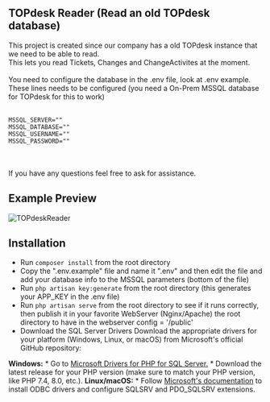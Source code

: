 ## TOPdesk Reader (Read an old TOPdesk database)
This project is created since our company has a old TOPdesk instance that we need to be able to read.<br>
This lets you read Tickets, Changes and ChangeActivites at the moment.<br>
<br>
You need to configure the database in the .env file, look at .env example.<br>
These lines needs to be configured (you need a On-Prem MSSQL database for TOPdesk for this to work)<br>
<br>
```
MSSQL_SERVER=""
MSSQL_DATABASE=""
MSSQL_USERNAME=""
MSSQL_PASSWORD=""
```
<br>
<br>
If you have any questions feel free to ask for assistance.

## Example Preview
![TOPdeskReader](https://github.com/user-attachments/assets/dc9de91d-9324-4a4d-9c53-97bd49408874)

## Installation
* Run ``composer install`` from the root directory
* Copy the ".env.example" file and name it ".env" and then edit the file and add your database info to the MSSQL parameters (bottom of the file)
* Run ``php artisan key:generate`` from the root directory (this generates your APP_KEY in the .env file)
* Run ``php artisan serve`` from the root directory to see if it runs correctly, then publish it in your favorite WebServer (Nginx/Apache) the root directory to have in the webserver config = '/public'
* Download the SQL Server Drivers
Download the appropriate drivers for your platform (Windows, Linux, or macOS) from Microsoft's official GitHub repository:

<b>Windows:</b>
    * Go to <a href="https://github.com/microsoft/msphpsql/releases">Microsoft Drivers for PHP for SQL Server.</a>
    * Download the latest release for your PHP version (make sure to match your PHP version, like PHP 7.4, 8.0, etc.).
<b>Linux/macOS:</b>
    * Follow <a href="https://docs.microsoft.com/en-us/sql/connect/php/installation-tutorial-linux-mac?view=sql-server-ver15">Microsoft's documentation</a> to install ODBC drivers and configure SQLSRV and PDO_SQLSRV extensions.
